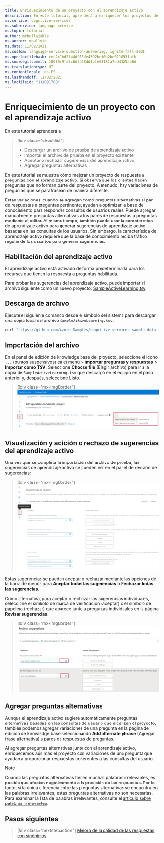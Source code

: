 ```yaml
---
title: Enriquecimiento de un proyecto con el aprendizaje activo
description: En este tutorial, aprenderá a enriquecer los proyectos de respuesta de preguntas con el aprendizaje activo.
ms.service: cognitive-services
ms.subservice: language-service
ms.topic: tutorial
author: mrbullwinkle
ms.author: mbullwin
ms.date: 11/02/2021
ms.custom: language-service-question-answering, ignite-fall-2021
ms.openlocfilehash: cec2c7bd2f44d918de4392be90b2be0210931afb
ms.sourcegitcommit: 106f5c9fa5c6d3498dd1cfe63181a7ed4125ae6d
ms.translationtype: HT
ms.contentlocale: es-ES
ms.lasthandoff: 11/02/2021
ms.locfileid: "131091788"
---
```

# <a name="enrich-your-project-with-active-learning"></a>Enriquecimiento de un proyecto con el aprendizaje activo

En este tutorial aprenderá a:

<!-- green checkmark -->
> [!div class="checklist"]
> * Descargar un archivo de prueba de aprendizaje activo
> * Importar el archivo de prueba en el proyecto existente
> * Aceptar o rechazar sugerencias del aprendizaje activo
> * Agregar preguntas alternativas

En este tutorial se muestra cómo mejorar un proyecto de respuesta a preguntas con el aprendizaje activo. Si observa que los clientes hacen preguntas que no forman parte del proyecto. A menudo, hay variaciones de preguntas que se parafrasean de manera diferente.

Estas variaciones, cuando se agregan como preguntas alternativas al par de respuestas a preguntas pertinente, ayudan a optimizar la base de conocimiento para responder consultas de usuarios reales. Puede agregar manualmente preguntas alternativas a los pares de respuestas a preguntas mediante el editor. Al mismo tiempo, también puede usar la característica de aprendizaje activo para generar sugerencias de aprendizaje activo basadas en las consultas de los usuarios. Sin embargo, la característica de aprendizaje activo requiere que la base de conocimiento reciba tráfico regular de los usuarios para generar sugerencias.

## <a name="enable-active-learning"></a>Habilitación del aprendizaje activo

El aprendizaje activo está activado de forma predeterminada para los recursos que tienen la respuesta a preguntas habilitada.

Para probar las sugerencias del aprendizaje activo, puede importar el archivo siguiente como un nuevo proyecto: [SampleActiveLearning.tsv](https://github.com/Azure-Samples/cognitive-services-sample-data-files/blob/master/qna-maker/knowledge-bases/SampleActiveLearning.tsv).

## <a name="download-file"></a>Descarga de archivo

Ejecute el siguiente comando desde el símbolo del sistema para descargar una copia local del archivo `SampleActiveLearning.tsv`.

```cmd
curl "https://github.com/Azure-Samples/cognitive-services-sample-data-files/blob/master/qna-maker/knowledge-bases/SampleActiveLearning.tsv" --output SampleActiveLearning.tsv
```

## <a name="import-file"></a>Importación del archivo

En el panel de edición de knowledge base del proyecto, seleccione el icono `...` (puntos suspensivos) en el menú > **Importar preguntas y respuestas** > **Importar como TSV**. Seleccione **Choose file** (Elegir archivo) para ir a la copia de `SampleActiveLearning.tsv` que descargó en el equipo en el paso anterior y, después, seleccione Listo.

> [!div class="mx-imgBorder"]
> [ ![Captura de pantalla de la barra de menús de Editar knowledge base en la que se muestra la opción Importar como TSV.]( ../media/active-learning/import-questions.png) ]( ../media/active-learning/import-questions.png#lightbox)

## <a name="view-and-addreject-active-learning-suggestions"></a>Visualización y adición o rechazo de sugerencias del aprendizaje activo

Una vez que se completa la importación del archivo de prueba, las sugerencias de aprendizaje activo se pueden ver en el panel de revisión de sugerencias:

> [!div class="mx-imgBorder"]
> [ ![Captura de pantalla en la que se muestra la página de Revisar sugerencias.]( ../media/active-learning/review-suggestions.png) ]( ../media/active-learning/review-suggestions.png#lightbox)

Estas sugerencias se pueden aceptar o rechazar mediante las opciones de la barra de menús para **Aceptar todas las sugerencias** o **Rechazar todas las sugerencias**.

Como alternativa, para aceptar o rechazar las sugerencias individuales, seleccione el símbolo de marca de verificación (aceptar) o el símbolo de papelera (rechazar) que aparece junto a preguntas individuales en la página **Revisar sugerencias**.

> [!div class="mx-imgBorder"]
> [ ![Captura de pantalla con la opción para aceptar o rechazar resaltada en rojo.]( ../media/active-learning/accept-reject.png) ]( ../media/active-learning/accept-reject.png#lightbox)

## <a name="add-alternate-questions"></a>Agregar preguntas alternativas

Aunque el aprendizaje activo sugiere automáticamente preguntas alternativas basadas en las consultas de usuario que alcanzan el proyecto, también podemos agregar variaciones de una pregunta en la página de edición de knowledge base seleccionando **Add alternate phrase** (Agregar frase alternativa) a pares de respuestas de preguntas.

Al agregar preguntas alternativas junto con el aprendizaje activo, enriquecemos aún más el proyecto con variaciones de una pregunta que ayudan a proporcionar respuestas coherentes a las consultas del usuario.

> [!NOTE]
> Cuando las preguntas alternativas tienen muchas palabras irrelevantes, es posible que afecten negativamente a la precisión de las respuestas. Por lo tanto, si la única diferencia entre las preguntas alternativas se encuentra en las palabras irrelevantes, estas preguntas alternativas no son necesarias.
> Para examinar la lista de palabras irrelevantes, consulte el [artículo sobre palabras irrelevantes](https://github.com/Azure-Samples/azure-search-sample-data/blob/master/STOPWORDS.md).

## <a name="next-steps"></a>Pasos siguientes

> [!div class="nextstepaction"]
> [Mejora de la calidad de las respuestas con sinónimos](adding-synonyms.md)
